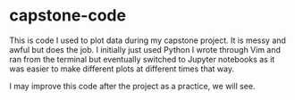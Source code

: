 # capstone-code

This is code I used to plot data during my capstone project. It is messy and
awful but does the job. I initially just used Python I wrote through Vim and
ran from the terminal but eventually switched to Jupyter notebooks as it was
easier to make different plots at different times that way.

I may improve this code after the project as a practice, we will see.
